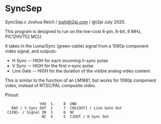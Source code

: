 # SyncSep

SyncSep.c
Joshua Reich / josh@i2pi.com / @i2pi
July 2020.

This program is designed to run on the low-cost 8-pin, 8-bit, 8 MHz,
PIC12HV752 MCU. 

It takes in the Luma/Sync (green-cable) signal from a 1080p component video
signal, and outputs:

  - H Sync      -- HIGH for each incoming h-sync pulse 
  - V Sync      -- HIGH for the first v-sync pulse
  - Line Gate   -- HIGH for the duration of the visible analog video content

This is similar to the function of an LM1881, but works for 1080p component
video, instead of NTSC/PAL composite video. 

Pinout:

                    Vdd  1.    8  GND
       RA5 / V Sync OUT  2     7  COG1OUT1 / Line Gate Out
     C1IN1- / Signal IN  3     6  NC
                     NC  4     5  C1OUT / H Sync Out
